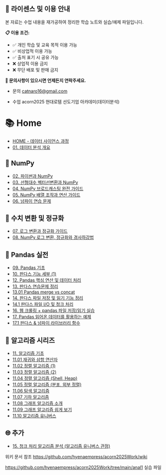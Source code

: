 
  ## 📄 라이센스 및 이용 안내

본 자료는 수업 내용을 재가공하여 정리한 학습 노트와 실습/예제 파일입니다.

**📋 이용 조건:**
- ✅ 개인 학습 및 교육 목적 이용 가능
- ✅ 비상업적 이용 가능
- ✅ 출처 표기 시 공유 가능
- ❌ 상업적 이용 금지
- ❌ 무단 배포 및 판매 금지

**📧 문의사항이 있으시면 언제든지 연락주세요.**

- 문의 catnaro16@gmail.com

- 수업 acorn2025 현대로템 선도기업 아카데미(데이터분석)

# 📚 Home
- [HOME - 데이터 사이언스 과정](alnlnote/gide_note/HOME.md)
- [01. 데이터 분석 개요](alnlnote/gide_note/01.%20데이터%20분석%20개요.md)

## 🔢 NumPy
- [02. 파이썬과 NumPy](alnlnote/gide_note/02.%20파이썬과%20NumPy.md)
- [03. 선형대수 벡터선변환과 NumPy](alnlnote/gide_note/03.%20선형대수%20백터선변환과%20NumPy.md)
- [04. NumPy 브로드캐스팅 완전 가이드](alnlnote/gide_note/04.%20NumPy%20브로드캐스팅%20(Broadcasting)%20완전%20가이드.md)
- [05. NumPy 배열 조작과 연산 가이드](alnlnote/gide_note/05.%20NumPy%20배열%20조작과%20연산%20가이드.md)
- [06. 넘파이 연습 문제](alnlnote/gide_note/06.%20넘파이%20연습%20문제.md)

## 📐 수치 변환 및 정규화
- [07. 로그 변환과 정규화 가이드](alnlnote/gide_note/07.로그%20변환과%20정규화%20가이드.md)
- [08. NumPy 로그 변환, 정규화와 경사하강법](alnlnote/gide_note/08.%20NumPy%20로그%20변환,%20정규화와%20경사하강법(추가공부).md)

## 🐼 Pandas 실전
- [09. Pandas 기초](alnlnote/gide_note/09.%20Pandas%20기초.md)
- [10. 판다스 기능 세부 (1)](alnlnote/gide_note/10.%20판다스%20기능%20세부(1).md)
- [12. Pandas 핵심 연산 및 데이터 처리](alnlnote/gide_note/12.%20Pandas%20핵심%20연산%20및%20데이터%20처리%20가이드.md)
- [13. 판다스 연습문제 정리](alnlnote/gide_note/13.판다스%20연습문제%20정리(1).md)
- [13.01 Pandas merge vs concat](alnlnote/gide_note/13.01%20Pandas%20merge%20vs%20concat%20가이드.md)
- [14. 판다스 파일 저장 및 읽기 기능 정리](alnlnote/gide_note/14.%20판다스%20파일%20저장%20및%20읽기%20세부%20기능%20정리.md)
- [14.1 판다스 파일 I/O 및 청크 처리](alnlnote/gide_note/14.1%20판다스%20파일%20IO%20및%20청크%20처리%20상세%20가이드.md)
- [16. 웹 크롤링 + pandas 파일 저장/읽기 실습](alnlnote/gide_note/16.%20웹%20크롤링과%20pandas%20파일%20저장읽기%20실습%20정리.md)
- [17. Pandas 읽어온 데이터를 활용하는 예제](alnlnote/gide_note/17.%20Pandas%20읽어온%20데이터를%20활용하는%20예제와%20설명.md)
- [17.1 판다스 & 넘파이 라이브러리 함수](alnlnote/gide_note/17.1%2017번%20판다스%20&%20넘파이%20라이브러리%20함수%20가이드.md)

## 🧮 알고리즘 시리즈
- [11. 알고리즘 기초](alnlnote/gide_note/11.%20알고리즘%20기초.md)
- [11.01 재귀와 삼항 연산자](alnlnote/gide_note/11.01%20재귀(Recursion)와%20삼항%20연산자%20정리.md)
- [11.02 정렬 알고리즘 (1)](alnlnote/gide_note/11.02%20정렬%20알고리즘%20(선택,%20삽입,%20버블,%20병합,%20퀵%20쉽게%20보기).md)
- [11.03 정렬 알고리즘 (2)](alnlnote/gide_note/11.03%20정렬%20알고리즘%20(쉽게%20보기2%20공간복잡도%20포함).md)
- [11.04 정렬 알고리즘 (Shell, Heap)](alnlnote/gide_note/11.04%20정렬%20알고리즘%20(Shell,%20Heap).md)
- [11.05 정렬 알고리즘 (분포, 외부 정렬)](alnlnote/gide_note/11.05%20정렬%20알고리즘%20(분포%20외부%20정렬까지%20쉽게%20보기).md)
- [11.06 탐색 알고리즘](alnlnote/gide_note/11.06%20탐색%20알고리즘.md)
- [11.07 기하 알고리즘](alnlnote/gide_note/11.07%20기하%20알고리즘.md)
- [11.08 그래프 알고리즘 소개](alnlnote/gide_note/11.08%20그래프%20알고리즘(소개).md)
- [11.09 그래프 알고리즘 쉽게 보기](alnlnote/gide_note/11.09%20그래프%20알고리즘%20(쉽게%20보기).md)
- [11.10 알고리즘 유니버스](alnlnote/gide_note/11.10%20알고리즘%20유니버스.md)

## 🌐 추가
- [15. 청크 처리 알고리즘 분석 (알고리즘 유니버스 관점)](alnlnote/gide_note/15.%20청크(Chunk)%20처리%20알고리즘%20분석%20-%20알고리즘%20유니버스%20관점.md)

위키 문서 참조 
https://github.com/hyenaempress/acorn2025Work/wiki


https://github.com/hyenaempress/acorn2025Work/tree/main/anal1 실습 파일 
